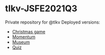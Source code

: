 # tlkv-JSFE2021Q3
Private repository for @tlkv
Deployed versions:

- <a href="https://rolling-scopes-school.github.io/tlkv-JSFE2021Q3/christmas-task-p-2/">Christmas game</a>
- <a href="https://rolling-scopes-school.github.io/tlkv-JSFE2021Q3/momentum-st-1//">Momentum</a>
- <a href="https://rolling-scopes-school.github.io/tlkv-JSFE2021Q3/museum-p3-dom-st1/">Museum</a>
- <a href="https://rolling-scopes-school.github.io/tlkv-JSFE2021Q3/quiz-webpack/">Quiz</a>
